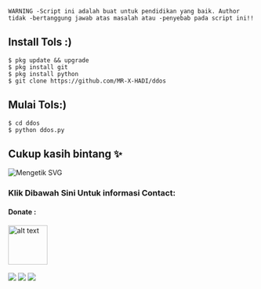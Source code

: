 ```
WARNING -Script ini adalah buat untuk pendidikan yang baik. Author tidak -bertanggung jawab atas masalah atau -penyebab pada script ini!!
```
##   Install Tols :)
```
$ pkg update && upgrade  
$ pkg install git
$ pkg install python 
$ git clone https://github.com/MR-X-HADI/ddos
```
##   Mulai Tols:)
```
$ cd ddos
$ python ddos.py
```
## Cukup kasih bintang ✨ 
![Mengetik SVG](https://readme-typing-svg.herokuapp.com?lines=Selamat+Bersenang-senang....!+) 
<h3 align="left">Klik Dibawah Sini Untuk informasi Contact:</h3>

#### Donate :

<a href="https://sociabuzz.com/123345/tribe"><img src="https://upload.wikimedia.org/wikipedia/commons/7/72/Logo_dana_blue.svg" alt="alt text" width="80" height="80"></a> &nbsp;&nbsp;

[![](https://img.shields.io/badge/Github-black?logo=Github&logoColor=black&labelColor=white)](https://github.com/MR-X-HADII)
[![](https://img.shields.io/badge/Facebook-blue?logo=Facebook&logoColor=blue&labelColor=white)](https://www.facebook.com/profile.php?id=100054222010368)
[![](https://img.shields.io/badge/Whatsapp-CHAT-red?logo=Whatsapp&logoColor=Brightgreen&labelColor=white)](https://wa.me/6285362211672?text=Assalamualikum+bang+hadi)
